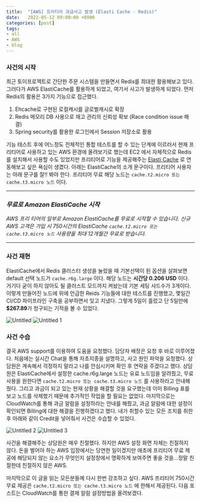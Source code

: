 ```yaml
---
title:  "[AWS] 프리티어 과금사고 발생 (Elasti Cache - Redis)"
date:   2022-05-12 09:00:00 +0900
categories: [post]
tags:
- all
- AWS
- blog
---
```


### 사건의 시작

최근 토이프로젝트로 간단한 주문 시스템을 만들면서 Redis를 최대한 활용해보고 있다. 그러다가 AWS ElastiCache를 활용하게 되었고, 여기서 사고가 발생하게 되었다. 먼저 Redis의 활용은 3가지 기능으로 접근했다.

1. Ehcache로 구현된 로컬캐시를 글로벌캐시로 확장
2. Redis 메모리 DB 사용으로 재고 관리의 신뢰성 확보 (Race condition issue 해결)
3. Spring security를 활용한 로그인에서 Session 저장소로 활용

기능 테스트 후에 어느정도 전체적인 통합 테스트를 할 수 있는 단계에 이르러서 현재 프리티어로 사용하고 있는 AWS 환경에 올려보기로 했는데 EC2 에서 자체적으로 Redis 를 설치해서 사용할 수도 있었지만 프리티어로 기능을 제공해주는 [Elasti Cache](https://aws.amazon.com/elasticache/) 로 연동해보고 싶은 욕심이 생겼다. 아래는 ElastiCache의 소개 문구이다. 프리티어 사용자는 아래 문구를 잘!! 봐야 한다. 프리티어 무료 해당 노드는 `cache.t2.micro 또는 cache.t3.micro 노드` 이다.  

***
### *무료로 Amazon ElastiCache 시작*
*AWS 프리 티어의 일부로 Amazon ElastiCache를 무료로 시작할 수 있습니다. 신규 AWS 고객은 가입 시 750시간의 ElastiCache `cache.t2.micro 또는 cache.t3.micro 노드` 사용량을 최대 12개월간 무료로 받습니다.*  
* * *

### 사건 재현

ElastiCache에서 Redis 클러스터 생성을 눌렀을 때 기본선택이 된 옵션을 살펴보면 default 선택 노드가 `cache.r6g.large` 이다. 해당 노드는 **시간당 0.206 USD** 이다. 거기다 굳이 하지 않아도 될 클러스트 모드까지 켜놨는데 기본 세팅 샤드수가 3개이다. 이렇게 만들어진 노드에 위에 언급한 Reids 기능들에 대한 테스트를 진행했고, 몇일간 CI/CD 파이프라인 구축을 공부하면서 잊고 지냈다. 그렇게 5일이 흘렀고 단 5일만에 **$267.89**가 청구되는 기적을 볼 수 있었다. 

![Untitled](https://user-images.githubusercontent.com/6336815/168192870-25994812-58dd-44a3-b636-8de6ca9c6f0c.png)
![Untitled 1](https://user-images.githubusercontent.com/6336815/168192877-356c7fac-5848-4870-905b-ec8e03122b87.png)


### 사건 수습

결국 AWS support를 이용하여 도움을 요청했다. 담당자 배정은 요청 후 바로 이루어졌다. 처음에는 실시간 Chat을 통해 자초지종을 설명하고, 사고 원인 파악을 요청했다. 상담원은 계속해서 걱정하지 말라고 나를 안심시키며 확인 후 연락을 주겠다고 했다. 상담원은 ElastiCache에서 설정한 cache.r6g.large 노드는 유료 노드임을 알려줬고, 무료 사용을 원한다면 `cache.t2.micro 또는 cache.t3.micro 노드` 를 사용하라고 안내해줬다. 그리고 과금이 되고 있는 현재 상황을 해결할 것을 요구했는데 이미 Billing 표를 보고 노드를 삭제했기 때문에 추가적인 작업을 할 필요는 없었다. 마지막으로는 CloudWatch를 통해 과금 알람을 설정하라는 안내를 해줬고, 과금 알람에 대한 설정이 확인되면 Billing에 대한 해결을 진행하겠다고 했다. 내가 취할수 있는 모든 조치를 취한 후 아래와 같이 Credit을 넣어줘서 사건은 수습할 수 있었다. 

![Untitled 2](https://user-images.githubusercontent.com/6336815/168192878-818d8294-7810-494a-8ce8-085dde78f729.png)
![Untitled 3](https://user-images.githubusercontent.com/6336815/168192879-ad29503a-5078-4259-a46a-28dd4cdacc87.png)

사건을 해결해주는 상담원은 매우 친절했다. 하지만 AWS 설정 화면 자체는 친절하지 않다. 돈을 벌어야 하는 AWS 입장에서는 당연한 일이겠지만 애초에 프리티어 무료 제공에 해당되지 않는 요소가 무엇인지 설정창에서 명확하게 보여주면 좋을 것을...정말 친절한데 친절하지 않은 AWS.

마지막으로 이 글을 읽는 모든분들께 다시 한번 강조하고 싶다. AWS 프리티어 750시간 무료 제공은 `cache.t2.micro 또는 cache.t3.micro 노드` 에 한해서 제공된다. 다음 포스트는 CloudWatch를 통한 결제 알람 설정방법을 올려보겠다.